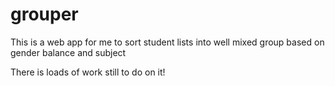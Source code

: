# grouper
This is a web app for me to sort student lists into well mixed group based on gender balance and subject

There is loads of work still to do on it! 
